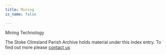 ```yaml
---
title: Mining
is_name: false

---
```


Mining Technology


The Stoke Climsland Parish Archive holds material under this index entry. To find out more please [contact us](/contact/)
